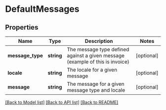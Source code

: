 # DefaultMessages

## Properties
Name | Type | Description | Notes
------------ | ------------- | ------------- | -------------
**message_type** | **string** | The message type defined against a given message (example of this is invoice) | [optional] 
**locale** | **string** | The locale for a given message | [optional] 
**message** | **string** | The message for a given message type and locale | [optional] 

[[Back to Model list]](../README.md#documentation-for-models) [[Back to API list]](../README.md#documentation-for-api-endpoints) [[Back to README]](../README.md)


